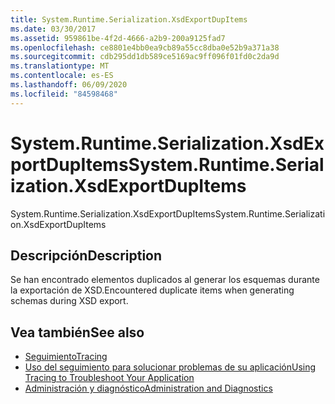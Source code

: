 ```yaml
---
title: System.Runtime.Serialization.XsdExportDupItems
ms.date: 03/30/2017
ms.assetid: 959861be-4f2d-4666-a2b9-200a9125fad7
ms.openlocfilehash: ce8801e4bb0ea9cb89a55cc8dba0e52b9a371a38
ms.sourcegitcommit: cdb295dd1db589ce5169ac9ff096f01fd0c2da9d
ms.translationtype: MT
ms.contentlocale: es-ES
ms.lasthandoff: 06/09/2020
ms.locfileid: "84598468"
---
```

# <a name="systemruntimeserializationxsdexportdupitems"></a><span data-ttu-id="1ad01-102">System.Runtime.Serialization.XsdExportDupItems</span><span class="sxs-lookup"><span data-stu-id="1ad01-102">System.Runtime.Serialization.XsdExportDupItems</span></span>
<span data-ttu-id="1ad01-103">System.Runtime.Serialization.XsdExportDupItems</span><span class="sxs-lookup"><span data-stu-id="1ad01-103">System.Runtime.Serialization.XsdExportDupItems</span></span>  
  
## <a name="description"></a><span data-ttu-id="1ad01-104">Descripción</span><span class="sxs-lookup"><span data-stu-id="1ad01-104">Description</span></span>  
 <span data-ttu-id="1ad01-105">Se han encontrado elementos duplicados al generar los esquemas durante la exportación de XSD.</span><span class="sxs-lookup"><span data-stu-id="1ad01-105">Encountered duplicate items when generating schemas during XSD export.</span></span>  
  
## <a name="see-also"></a><span data-ttu-id="1ad01-106">Vea también</span><span class="sxs-lookup"><span data-stu-id="1ad01-106">See also</span></span>

- [<span data-ttu-id="1ad01-107">Seguimiento</span><span class="sxs-lookup"><span data-stu-id="1ad01-107">Tracing</span></span>](index.md)
- [<span data-ttu-id="1ad01-108">Uso del seguimiento para solucionar problemas de su aplicación</span><span class="sxs-lookup"><span data-stu-id="1ad01-108">Using Tracing to Troubleshoot Your Application</span></span>](using-tracing-to-troubleshoot-your-application.md)
- [<span data-ttu-id="1ad01-109">Administración y diagnóstico</span><span class="sxs-lookup"><span data-stu-id="1ad01-109">Administration and Diagnostics</span></span>](../index.md)
